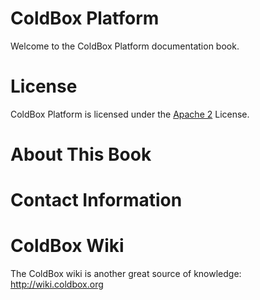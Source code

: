 # ColdBox Platform

Welcome to the ColdBox Platform documentation book.

# License
ColdBox Platform is licensed under the [Apache 2](http://www.apache.org/licenses/LICENSE-2.0.html) License.

# About This Book


# Contact Information

# ColdBox Wiki
The ColdBox wiki is another great source of knowledge: http://wiki.coldbox.org